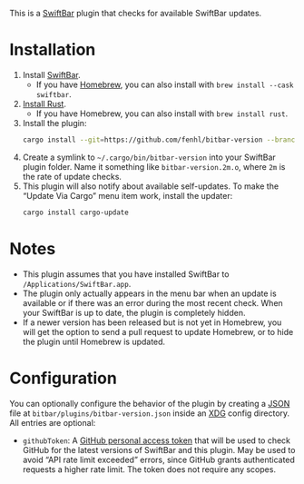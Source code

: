 This is a [SwiftBar](https://swiftbar.app/) plugin that checks for available SwiftBar updates.

# Installation

1. Install [SwiftBar](https://swiftbar.app/).
    * If you have [Homebrew](https://brew.sh/), you can also install with `brew install --cask swiftbar`.
2. [Install Rust](https://www.rust-lang.org/tools/install).
    * If you have Homebrew, you can also install with `brew install rust`.
3. Install the plugin:
    ```sh
    cargo install --git=https://github.com/fenhl/bitbar-version --branch=main
    ```
4. Create a symlink to `~/.cargo/bin/bitbar-version` into your SwiftBar plugin folder. Name it something like `bitbar-version.2m.o`, where `2m` is the rate of update checks.
5. This plugin will also notify about available self-updates. To make the “Update Via Cargo” menu item work, install the updater:
    ```sh
    cargo install cargo-update
    ```

# Notes

* This plugin assumes that you have installed SwiftBar to `/Applications/SwiftBar.app`.
* The plugin only actually appears in the menu bar when an update is available or if there was an error during the most recent check. When your SwiftBar is up to date, the plugin is completely hidden.
* If a newer version has been released but is not yet in Homebrew, you will get the option to send a pull request to update Homebrew, or to hide the plugin until Homebrew is updated.

# Configuration

You can optionally configure the behavior of the plugin by creating a [JSON](https://json.org/) file at `bitbar/plugins/bitbar-version.json` inside an [XDG](https://specifications.freedesktop.org/basedir-spec/basedir-spec-latest.html) config directory. All entries are optional:

* `githubToken`: A [GitHub personal access token](https://docs.github.com/en/authentication/keeping-your-account-and-data-secure/managing-your-personal-access-tokens) that will be used to check GitHub for the latest versions of SwiftBar and this plugin. May be used to avoid “API rate limit exceeded” errors, since GitHub grants authenticated requests a higher rate limit. The token does not require any scopes.
